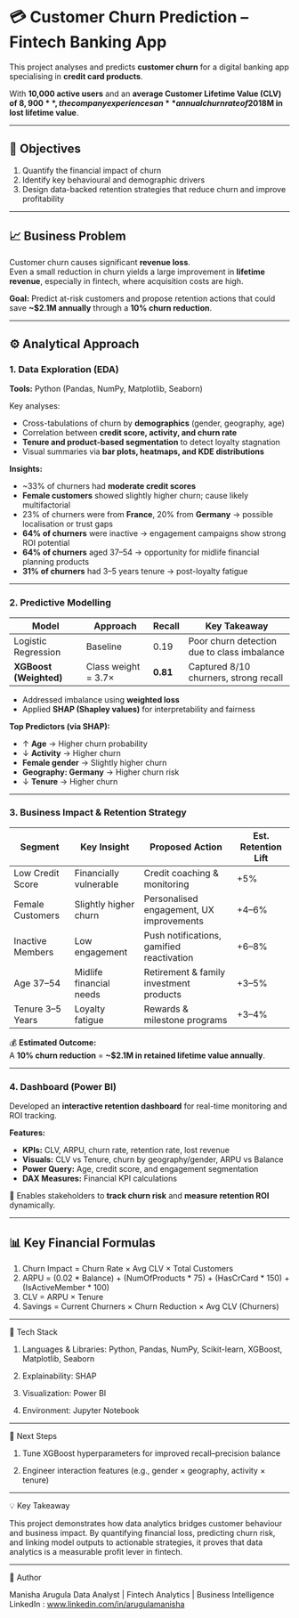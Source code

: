 # 💳 Customer Churn Prediction – Fintech Banking App

This project analyses and predicts **customer churn** for a digital banking app specialising in **credit card products**.

With **10,000 active users** and an **average Customer Lifetime Value (CLV) of $8,900**, the company experiences an **annual churn rate of 20%**, equating to roughly **$18M in lost lifetime value**.

---

## 🎯 Objectives

1. Quantify the financial impact of churn  
2. Identify key behavioural and demographic drivers  
3. Design data-backed retention strategies that reduce churn and improve profitability  

---

## 📈 Business Problem

Customer churn causes significant **revenue loss**.  
Even a small reduction in churn yields a large improvement in **lifetime revenue**, especially in fintech, where acquisition costs are high.

**Goal:** Predict at-risk customers and propose retention actions that could save **~$2.1M annually** through a **10% churn reduction**.

---

## ⚙️ Analytical Approach

### 1. Data Exploration (EDA)
**Tools:** Python (Pandas, NumPy, Matplotlib, Seaborn)

Key analyses:
- Cross-tabulations of churn by **demographics** (gender, geography, age)
- Correlation between **credit score, activity, and churn rate**
- **Tenure and product-based segmentation** to detect loyalty stagnation
- Visual summaries via **bar plots, heatmaps, and KDE distributions**

**Insights:**
- ~33% of churners had **moderate credit scores**
- **Female customers** showed slightly higher churn; cause likely multifactorial  
- 23% of churners were from **France**, 20% from **Germany** → possible localisation or trust gaps  
- **64% of churners** were inactive → engagement campaigns show strong ROI potential  
- **64% of churners** aged 37–54 → opportunity for midlife financial planning products  
- **31% of churners** had 3–5 years tenure → post-loyalty fatigue  

---

### 2. Predictive Modelling

| Model | Approach | Recall | Key Takeaway |
|--------|-----------|---------|--------------|
| Logistic Regression | Baseline | 0.19 | Poor churn detection due to class imbalance |
| **XGBoost (Weighted)** | Class weight = 3.7× | **0.81** | Captured 8/10 churners, strong recall |

- Addressed imbalance using **weighted loss**  
- Applied **SHAP (Shapley values)** for interpretability and fairness  

**Top Predictors (via SHAP):**
- ↑ **Age** → Higher churn probability  
- ↓ **Activity** → Higher churn  
- **Female gender** → Slightly higher churn  
- **Geography: Germany** → Higher churn risk  
- ↓ **Tenure** → Higher churn  

---

### 3. Business Impact & Retention Strategy

| Segment | Key Insight | Proposed Action | Est. Retention Lift |
|----------|--------------|------------------|----------------------|
| Low Credit Score | Financially vulnerable | Credit coaching & monitoring | +5% |
| Female Customers | Slightly higher churn | Personalised engagement, UX improvements | +4–6% |
| Inactive Members | Low engagement | Push notifications, gamified reactivation | +6–8% |
| Age 37–54 | Midlife financial needs | Retirement & family investment products | +3–5% |
| Tenure 3–5 Years | Loyalty fatigue | Rewards & milestone programs | +3–4% |

💰 **Estimated Outcome:**  
A **10% churn reduction** = **~$2.1M in retained lifetime value annually**.

---

### 4. Dashboard (Power BI)

Developed an **interactive retention dashboard** for real-time monitoring and ROI tracking.

**Features:**
- **KPIs:** CLV, ARPU, churn rate, retention rate, lost revenue  
- **Visuals:** CLV vs Tenure, churn by geography/gender, ARPU vs Balance  
- **Power Query:** Age, credit score, and engagement segmentation  
- **DAX Measures:** Financial KPI calculations  

🎯 Enables stakeholders to **track churn risk** and **measure retention ROI** dynamically.

---

## 📊 Key Financial Formulas

1. Churn Impact = Churn Rate × Avg CLV × Total Customers
2. ARPU = (0.02 * Balance) + (NumOfProducts * 75) + (HasCrCard * 150) + (IsActiveMember * 100)
3. CLV = ARPU × Tenure
4. Savings = Current Churners × Churn Reduction × Avg CLV (Churners)

---

🧩 Tech Stack

1. Languages & Libraries: Python, Pandas, NumPy, Scikit-learn, XGBoost, Matplotlib, Seaborn

2. Explainability: SHAP

3. Visualization: Power BI

4. Environment: Jupyter Notebook

---

🔮 Next Steps

1. Tune XGBoost hyperparameters for improved recall–precision balance

2. Engineer interaction features (e.g., gender × geography, activity × tenure)

---

💡 Key Takeaway

This project demonstrates how data analytics bridges customer behaviour and business impact.
By quantifying financial loss, predicting churn risk, and linking model outputs to actionable strategies, it proves that data analytics is a measurable profit lever in fintech.

---

👤 Author

Manisha Arugula
Data Analyst | Fintech Analytics | Business Intelligence
LinkedIn : www.linkedin.com/in/arugulamanisha
